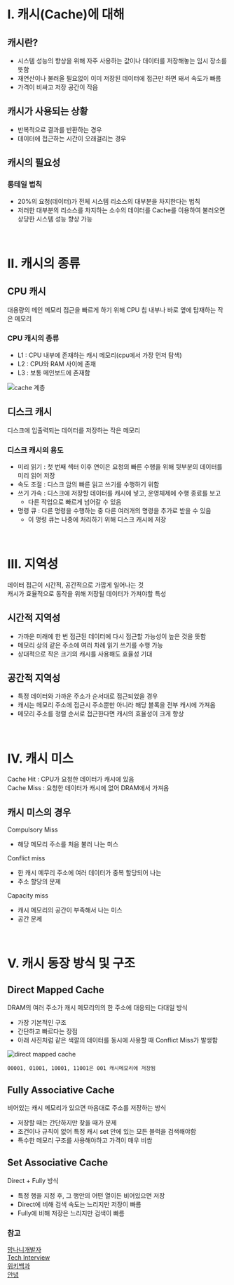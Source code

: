 # Ⅰ. 캐시(Cache)에 대해

## 캐시란?
- 시스템 성능의 향상을 위해 자주 사용하는 값이나 데이터를 저장해놓는 임시 장소를 뜻함
- 재연산이나 불러올 필요없이 이미 저장된 데이터에 접근만 하면 돼서 속도가 빠름
- 가격이 비싸고 저장 공간이 작음

## 캐시가 사용되는 상황
- 반복적으로 결과를 반환하는 경우
- 데이터에 접근하는 시간이 오래걸리는 경우

## 캐시의 필요성

### 롱테일 법칙
- 20%의 요청(데이터)가 전체 시스템 리소스의 대부분을 차지한다는 법칙
- 저러한 대부분의 리소스를 차지하는 소수의 데이터를 Cache를 이용하여 불러오면 상당한 시스템 성능 향상 가능  

<br>

# Ⅱ. 캐시의 종류

## CPU 캐시

대용량의 메인 메모리 접근을 빠르게 하기 위해 CPU 칩 내부나 바로 옆에 탑재하는 작은 메모리

### CPU 캐시의 종류

- L1 : CPU 내부에 존재하는 캐시 메모리(cpu에서 가장 먼저 탐색)
- L2 : CPU와 RAM 사이에 존재
- L3 : 보통 메인보드에 존재함

![cache 계층](https://img1.daumcdn.net/thumb/R1280x0/?scode=mtistory2&fname=https%3A%2F%2Fblog.kakaocdn.net%2Fdn%2FZdW35%2FbtqCbTDmFj5%2FAKbAUKiWseStnfD1Cd7gqk%2Fimg.png)

## 디스크 캐시

디스크에 입출력되는 데이터를 저장하는 작은 메모리

### 디스크 캐시의 용도

- 미리 읽기 : 첫 번째 섹터 이후 연이은 요청의 빠른 수행을 위해 뒷부분의 데이터를 미리 읽어 저장
- 속도 조절 : 디스크 암의 빠른 읽고 쓰기를 수행하기 위함
- 쓰기 가속 : 디스크에 저장할 데이터를 캐시에 넣고, 운영체제에 수행 종료를 보고  
  - 다른 작업으로 빠르게 넘어갈 수 있음
- 명령 큐 : 다른 명령을 수행하는 중 다른 여러개의 명령을 추가로 받을 수 있음
  - 이 명령 큐는 나중에 처리하기 위해 디스크 캐시에 저장  

<br>

# Ⅲ. 지역성

데이터 접근이 시간적, 공간적으로 가깝게 일어나는 것  
캐시가 효율적으로 동작을 위해 저장될 데이터가 가져야할 특성

## 시간적 지역성

- 가까운 미래에 한 번 접근된 데이터에 다시 접근할 가능성이 높은 것을 뜻함
- 메모리 상의 같은 주소에 여러 차례 읽기 쓰기를 수행 가능
- 상대적으로 작은 크기의 캐시를 사용해도 효율성 기대

## 공간적 지역성

- 특정 데이터와 가까운 주소가 순서대로 접근되었을 경우
- 캐시는 메모리 주소에 접근시 주소뿐만 아니라 해당 블록을 전부 캐시에 가져옴
- 메모리 주소를 정렬 순서로 접근한다면 캐시의 효율성이 크게 향상

<br>

# Ⅳ. 캐시 미스

Cache Hit : CPU가 요청한 데이터가 캐시에 있음  
Cache Miss : 요청한 데이터가 캐시에 없어 DRAM에서 가져옴

## 캐시 미스의 경우

Compulsory Miss
- 해당 메모리 주소를 처음 불러 나는 미스

Conflict miss
- 한 캐시 메무리 주소에 여러 데이터가 중복 할당되어 나는 
- 주소 할당의 문제 

Capacity miss
- 캐시 메모리의 공간이 부족해서 나는 미스
- 공간 문제

<br>

# Ⅴ. 캐시 동장 방식 및 구조

## Direct Mapped Cache

DRAM의 여러 주소가 캐시 메모리의의 한 주소에 대응되는 다대일 방식

- 가장 기본적인 구조
- 간단하고 빠르다는 장점
- 아래 사진처럼 같은 색깔의 데이터를 동시에 사용할 때 Conflict Miss가 발생함

![direct mapped cache](https://blog.kakaocdn.net/dn/ck10wu/btrRRBB4Nvy/zwoCkG63oCC8fgKlXQbVU1/img.png)

    00001, 01001, 10001, 11001은 001 캐시메모리에 저장됨

## Fully Associative Cache

비어있는 캐시 메모리가 있으면 마음대로 주소를 저장하는 방식
  
- 저장할 때는 간단하지만 찾을 때가 문제
- 조건이나 규칙이 없어 특정 캐시 set 안에 있는 모든 블럭을 검색해야함
- 특수한 메모리 구조를 사용해야하고 가격이 매우 비쌈

## Set Associative Cache

Direct + Fully 방식

- 특정 행을 지정 후, 그 행안의 어떤 열이든 비어있으면 저장
- Direct에 비해 검색 속도는 느리지만 저장이 빠름
- Fully에 비해 저장은 느리지만 검색이 빠름

### 참고
[망나니개발자](https://mangkyu.tistory.com/69)  
[Tech Interview](https://gyoogle.dev/blog/computer-science/computer-architecture/%EC%BA%90%EC%8B%9C%20%EB%A9%94%EB%AA%A8%EB%A6%AC.html)  
[위키백과](https://ko.wikipedia.org/wiki/%EC%BA%90%EC%8B%9C)  
[안녕](https://hi-guten-tag.tistory.com/282)  

